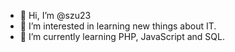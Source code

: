 - 👋 Hi, I’m @szu23
- 👀 I’m interested in learning new things about IT.
- 🌱 I’m currently learning PHP, JavaScript and SQL.

<!---
szu23/szu23 is a ✨ special ✨ repository because its `README.md` (this file) appears on your GitHub profile.
You can click the Preview link to take a look at your changes.
--->
